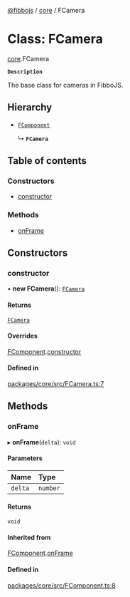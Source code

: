 [@fibbojs](/api/index)  / [core](/api/modules/core_src) / FCamera

# Class: FCamera

[core](/api/modules/core_src).FCamera

**`Description`**

The base class for cameras in FibboJS.

## Hierarchy

- [`FComponent`](core_src.FComponent.md)

  ↳ **`FCamera`**

## Table of contents

### Constructors

- [constructor](core_src.FCamera.md#constructor)

### Methods

- [onFrame](core_src.FCamera.md#onframe)

## Constructors

### constructor

• **new FCamera**(): [`FCamera`](core_src.FCamera.md)

#### Returns

[`FCamera`](core_src.FCamera.md)

#### Overrides

[FComponent](core_src.FComponent.md).[constructor](core_src.FComponent.md#constructor)

#### Defined in

[packages/core/src/FCamera.ts:7](https://github.com/fibbojs/fibbo/blob/ccc6e3847dd911058d63a251d216974de127e8af/packages/core/src/FCamera.ts#L7)

## Methods

### onFrame

▸ **onFrame**(`delta`): `void`

#### Parameters

| Name | Type |
| :------ | :------ |
| `delta` | `number` |

#### Returns

`void`

#### Inherited from

[FComponent](core_src.FComponent.md).[onFrame](core_src.FComponent.md#onframe)

#### Defined in

[packages/core/src/FComponent.ts:8](https://github.com/fibbojs/fibbo/blob/ccc6e3847dd911058d63a251d216974de127e8af/packages/core/src/FComponent.ts#L8)
